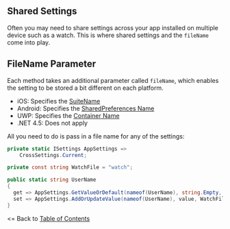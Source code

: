 ## Shared Settings

Often you may need to share settings across your app installed on multiple device such as a watch. This is where shared settings and the `fileName` come into play.

## FileName Parameter

Each method takes an additional parameter called `fileName`, which enables the setting to be stored a bit different on each platform.

* iOS: Specifies the [SuiteName](https://developer.xamarin.com/guides/ios/watch/working-with/settings/)
* Android: Specifies the [SharedPreferences Name](http://bit.ly/2tpFrTG)
* UWP: Specifies the [Container Name](https://docs.microsoft.com/en-us/uwp/api/windows.storage.applicationdatacontainer)
* .NET 4.5: Does not apply

All you need to do is pass in a file name for any of the settings:

```csharp
private static ISettings AppSettings =>
    CrossSettings.Current;

private const string WatchFile = "watch";

public static string UserName
{
  get => AppSettings.GetValueOrDefault(nameof(UserName), string.Empty, WatchFile); 
  set => AppSettings.AddOrUpdateValue(nameof(UserName), value, WatchFile); 
}
```

<= Back to [Table of Contents](README.md)